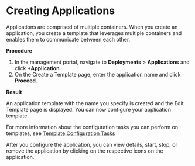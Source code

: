 # Creating Applications #

Applications are comprised of multiple containers. When you create an application, you create a template that leverages multiple containers and enables them to communicate between each other. 

**Procedure**

1. In the management portal, navigate to **Deployments** > **Applications** and click **+Application**.
2. On the Create a Template page, enter the application name and click **Proceed**. 
   
**Result**

An application template with the name you specify is created and the Edit Template page is displayed. You can now configure your application template.

For more information about the configuration tasks you can perform on templates, see [Template Configuration Tasks](template_tasks.md)

After you configure the application, you can view details, start, stop, or remove the application by clicking on the respective icons on the application. 


